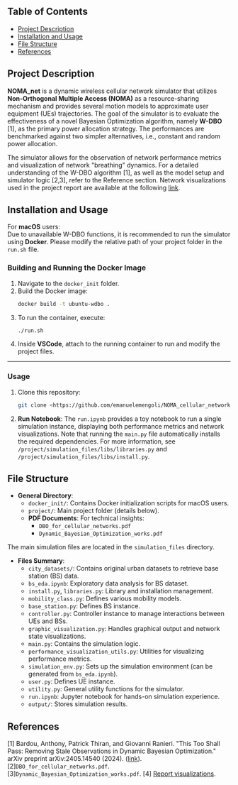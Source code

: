 ## Table of Contents
- [Project Description](#project-description)
- [Installation and Usage](#installation-and-usage)
- [File Structure](#file-structure)
- [References](#references)

## Project Description

**NOMA_net** is a dynamic wireless cellular network simulator that utilizes **Non-Orthogonal Multiple Access (NOMA)** as a resource-sharing mechanism and provides several motion models to approximate user equipment (UEs) trajectories. The goal of the simulator is to evaluate the effectiveness of a novel Bayesian Optimization algorithm, namely **W-DBO** [1], as the primary power allocation strategy. The performances are benchmarked against two simpler alternatives, i.e., constant and random power allocation.

The simulator allows for the observation of network performance metrics and visualization of network "breathing" dynamics. For a detailed understanding of the W-DBO algorithm [1], as well as the model setup and simulator logic [2,3], refer to the Reference section. Network visualizations used in the project report are available at the following [link](https://drive.google.com/drive/folders/1l24CaTQnXVrh6pgIBsbVXmZD273qOft4?usp=share_link).

## Installation and Usage

For **macOS** users:  
Due to unavailable W-DBO functions, it is recommended to run the simulator using **Docker**. Please modify the relative path of your project folder in the `run.sh` file.

### Building and Running the Docker Image

1. Navigate to the `docker_init` folder.
2. Build the Docker image:
   ```bash
   docker build -t ubuntu-wdbo .
   ```
3. To run the container, execute:
   ```bash
   ./run.sh
   ```
4. Inside **VSCode**, attach to the running container to run and modify the project files.

---

### Usage

1. Clone this repository:
   ```bash
   git clone <https://github.com/emanuelemengoli/NOMA_cellular_network_simulator.git>
   ```

2. **Run Notebook**: The `run.ipynb` provides a toy notebook to run a single simulation instance, displaying both performance metrics and network visualizations. Note that running the `main.py` file automatically installs the required dependencies. For more information, see `/project/simulation_files/libs/libraries.py` and `/project/simulation_files/libs/install.py`.

## File Structure

- **General Directory**:
  - `docker_init/`: Contains Docker initialization scripts for macOS users.
  - `project/`: Main project folder (details below).
  - **PDF Documents**: For technical insights:
    - `DBO_for_cellular_networks.pdf`
    - `Dynamic_Bayesian_Optimization_works.pdf`

The main simulation files are located in the `simulation_files` directory.

- **Files Summary**:
  - `city_datasets/`: Contains original urban datasets to retrieve base station (BS) data.
  - `bs_eda.ipynb`: Exploratory data analysis for BS dataset.
  - `install.py`, `libraries.py`: Library and installation management.
  - `mobility_class.py`: Defines various mobility models.
  - `base_station.py`: Defines BS instance.
  - `controller.py`: Controller instance to manage interactions between UEs and BSs.
  - `graphic_visualization.py`: Handles graphical output and network state visualizations.
  - `main.py`: Contains the simulation logic.
  - `performance_visualization_utils.py`: Utilities for visualizing performance metrics.
  - `simulation_env.py`: Sets up the simulation environment (can be generated from `bs_eda.ipynb`).
  - `user.py`: Defines UE instance.
  - `utility.py`: General utility functions for the simulator.
  - `run.ipynb`: Jupyter notebook for hands-on simulation experience.
  - `output/`: Stores simulation results.


## References
[1] Bardou, Anthony, Patrick Thiran, and Giovanni Ranieri. "This Too Shall Pass: Removing Stale Observations in Dynamic Bayesian Optimization." arXiv preprint arXiv:2405.14540 (2024). ([link](https://arxiv.org/pdf/2405.14540)).
[2]`DBO_for_cellular_networks.pdf`.
[3]`Dynamic_Bayesian_Optimization_works.pdf`.
[4] [Report visualizations](https://drive.google.com/drive/folders/1l24CaTQnXVrh6pgIBsbVXmZD273qOft4?usp=share_link).
